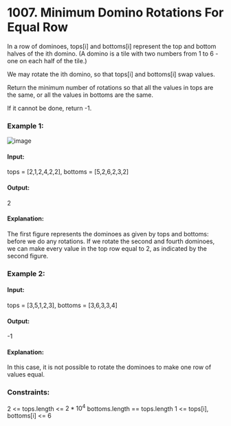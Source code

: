# 1007. Minimum Domino Rotations For Equal Row
In a row of dominoes, tops[i] and bottoms[i] represent the top and bottom halves of the ith domino. (A domino is a tile with two numbers from 1 to 6 - one on each half of the tile.)

We may rotate the ith domino, so that tops[i] and bottoms[i] swap values.

Return the minimum number of rotations so that all the values in tops are the same, or all the values in bottoms are the same.

If it cannot be done, return -1.

### Example 1:
![image](https://github.com/user-attachments/assets/a951855a-9ccf-494b-9049-d6865d5ff2e6)
#### Input: 
tops = [2,1,2,4,2,2], bottoms = [5,2,6,2,3,2]
#### Output: 
2
#### Explanation: 
The first figure represents the dominoes as given by tops and bottoms: before we do any rotations.
If we rotate the second and fourth dominoes, we can make every value in the top row equal to 2, as indicated by the second figure.

### Example 2:
#### Input:
tops = [3,5,1,2,3], bottoms = [3,6,3,3,4]
#### Output:
-1
#### Explanation: 
In this case, it is not possible to rotate the dominoes to make one row of values equal.
 
### Constraints:
2 <= tops.length <= $`2 * 10^4`$
bottoms.length == tops.length
1 <= tops[i], bottoms[i] <= 6

